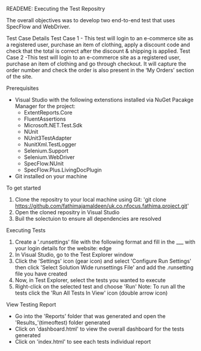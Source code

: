 READEME: Executing the Test Repositry

The overall objectives was to develop two end-to-end test that uses SpecFlow and WebDriver.

Test Case Details 
Test Case 1 - This test will login to an e-commerce site as a registered user, purchase an item of clothing, apply a discount code and check that the total is correct after the discount & shipping is applied. 
Test Case 2 -This test will login to an e-commerce site as a registered user, purchase an item of clothing and go through checkout. It will capture the order number and check the order is also present in the ‘My Orders’ section of the site.

Prerequisites
* Visual Studio with the following extenstions installed via NuGet Pacakge Manager for the project:
    * ExtentReports.Core
    * FluentAssertions
    * Microsoft.NET.Test.Sdk
    * NUnit
    * NUnit3TestAdapter
    * NunitXml.TestLogger
    * Selenium.Support
    * Selenium.WebDriver
    * SpecFlow.NUnit
    * SpecFlow.Plus.LivingDocPlugin
* Git installed on your machine

To get started
1. Clone the repositry to your local machine using Git:
     'git clone https://github.com/fathimajamaldeen/uk.co.nfocus.fathima.project.git'
2. Open the cloned repositry in Visual Studio
3. Buil the solectuion to ensure all dependencies are resolved

Executing Tests
1. Create a '.runsettings' file with the following format and fill in the ___ with your login details for the website:
        <?xml version="1.0" encoding="utf-8" ?>
      <RunSettings>
      	<!-- configuration elements -->
      	<RunConfiguration>
      		<EnvironmentVariables>
      			<BROWSER>edge</BROWSER>
      		</EnvironmentVariables>
      	</RunConfiguration>
      	<TestRunParameters>
      		<!--NUnit config parameters as an alternative-->
      		<Parameter name="WebAppURL" value="https://www.edgewordstraining.co.uk/demo-site"/>
      		<Parameter name="WebAppUsername" value="____"/>
      		<Parameter name="WebAppPassword" value="____"/>
      	</TestRunParameters>
      </RunSettings>
2. In Visual Studio, go to the Test Explorer window
3. Click the 'Settings' icon (gear icon) and select 'Configure Run Settings' then click 'Select Solution Wide runsettings File' and add the .runsetting file you have created
4. Now, in Test Explorer, select the tests you wanted to execute
5. Right-click on the selected test and choose 'Run'
     Note: To run all the tests click the 'Run All Tests In View' icon (double arrow icon)

View Testing Report
* Go into the 'Reports' folder that was generated and open the 'Results_'(timeoftest) folder generated
* Click on 'dashboard.html' to view the overall dashboard for the tests generated
* Click on 'index.html' to see each tests individual report



